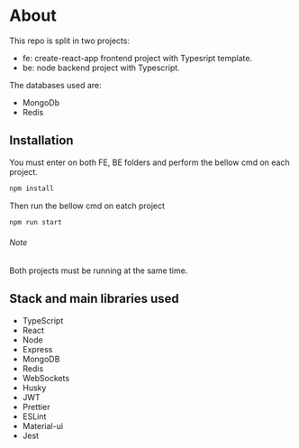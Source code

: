 # About

This repo is split in two projects:

- fe: create-react-app frontend project with Typesript template.
- be: node backend project with Typescript.

The databases used are:

- MongoDb
- Redis

## Installation

You must enter on both FE, BE folders and perform the bellow cmd on each project.

```bash
npm install
```

Then run the bellow cmd on eatch project

```bash
npm run start
```

###### Note

Both projects must be running at the same time.

## Stack and main libraries used

- TypeScript
- React
- Node
- Express
- MongoDB
- Redis
- WebSockets
- Husky
- JWT
- Prettier
- ESLint
- Material-ui
- Jest
